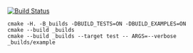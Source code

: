 [![Build Status](https://travis-ci.org/KadrusBAG/matrix_example.svg?branch=master)](https://travis-ci.org/KadrusBAG/matrix_example)

```
cmake -H. -B_builds -DBUILD_TESTS=ON -DBUILD_EXAMPLES=ON
cmake --build _builds
cmake --build _builds --target test -- ARGS=--verbose
_builds/example
```
